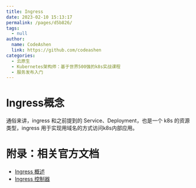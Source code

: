 ```yaml
---
title: Ingress
date: 2023-02-10 15:13:17
permalink: /pages/d5b826/
tags: 
  - null
author: 
  name: CodeAshen
  link: https://github.com/codeashen
categories: 
  - 云原生
  - Kubernetes架构师：基于世界500强的k8s实战课程
  - 服务发布入门
---
```



# Ingress概念

通俗来讲，ingress 和之前提到的 Service、Deployment，也是一个 k8s 的资源类型，ingress 用于实现用域名的方式访问k8s内部应用。

# 附录：相关官方文档

- [Ingress 概述](https://kubernetes.io/zh/docs/concepts/services-networking/ingress/)
- [Ingress 控制器](https://kubernetes.io/zh/docs/concepts/services-networking/ingress-controllers/)